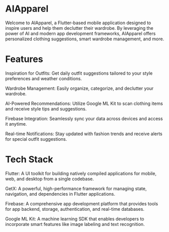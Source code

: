 # AIApparel
Welcome to AIApparel, a Flutter-based mobile application designed to inspire users and help them declutter their wardrobe. By leveraging the power of AI and modern app development frameworks, AIApparel offers personalized clothing suggestions, smart wardrobe management, and more.

# Features
Inspiration for Outfits: Get daily outfit suggestions tailored to your style preferences and weather conditions.

Wardrobe Management: Easily organize, categorize, and declutter your wardrobe.

AI-Powered Recommendations: Utilize Google ML Kit to scan clothing items and receive style tips and suggestions.

Firebase Integration: Seamlessly sync your data across devices and access it anytime.

Real-time Notifications: Stay updated with fashion trends and receive alerts for special outfit suggestions.

# Tech Stack
Flutter: A UI toolkit for building natively compiled applications for mobile, web, and desktop from a single codebase.

GetX: A powerful, high-performance framework for managing state, navigation, and dependencies in Flutter applications.

Firebase: A comprehensive app development platform that provides tools for app backend, storage, authentication, and real-time databases.

Google ML Kit: A machine learning SDK that enables developers to incorporate smart features like image labeling and text recognition.
